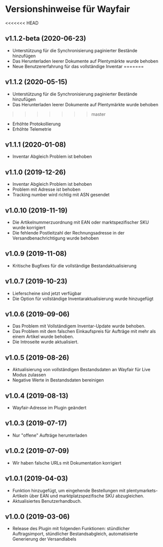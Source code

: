 ﻿# Versionshinweise für Wayfair

<<<<<<< HEAD
## v1.1.2-beta (2020-06-23)
- Unterstützung für die Synchronisierung paginierter Bestände hinzufügen
- Das Herunterladen leerer Dokumente auf Plentymärkte wurde behoben
- Neue Benutzererfahrung für das vollständige Inventar
=======
## v1.1.2 (2020-05-15)
- Unterstützung für die Synchronisierung paginierter Bestände hinzufügen
- Das Herunterladen leerer Dokumente auf Plentymärkte wurde behoben
>>>>>>> master
- Erhöhte Protokollierung
- Erhöhte Telemetrie

## v1.1.1 (2020-01-08)
- Inventar Abgleich Problem ist behoben

## v1.1.0 (2019-12-26)
- Inventar Abgleich Problem ist behoben
- Problem mit Adresse ist behoben
- Tracking number wird richtig mit ASN gesendet

## v1.0.10 (2019-11-19)
- Die Artikelnummerzuordnung mit EAN oder marktspezifischer SKU wurde korrigiert
- Die fehlende Postleitzahl der Rechnungsadresse in der Versandbenachrichtigung wurde behoben

## v1.0.9 (2019-11-08)
- Kritische Bugfixes für die vollständige Bestandaktualisierung

## v1.0.7 (2019-10-23)
- Lieferscheine sind jetzt verfügbar
- Die Option für vollständige Inventaraktualisierung wurde hinzugefügt

## v1.0.6 (2019-09-06)
- Das Problem mit Vollständigem Inventar-Update wurde behoben.
- Das Problem mit dem falschen Einkaufspreis für Aufträge mit mehr als einem Artikel wurde behoben.
- Die Introseite wurde aktualisiert.

## v1.0.5 (2019-08-26)
- Aktualisierung von vollständigen Bestandsdaten an Wayfair für Live Modus zulassen
- Negative Werte in Bestandsdaten bereinigen

## v1.0.4 (2019-08-13)
- Wayfair-Adresse im Plugin geändert

## v1.0.3 (2019-07-17)
- Nur "offene" Aufträge herunterladen

## v1.0.2 (2019-07-09)
- Wir haben falsche URLs mit Dokumentation korrigiert

## v1.0.1 (2019-04-03)
- Funktion hinzugefügt, um eingehende Bestellungen mit plentymarkets-Artikeln über EAN und marktplatzspezifische SKU abzugleichen.
- Aktualisiertes Benutzerhandbuch.

## v1.0.0 (2019-03-06)
- Release des Plugin mit folgenden Funktionen: stündlicher Auftragsimport, stündlicher Bestandsabgleich, automatisierte Generierung der Versandlabels
